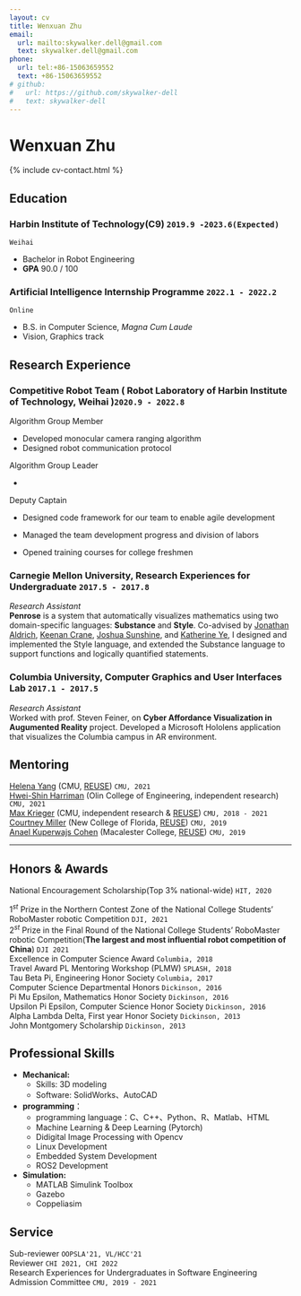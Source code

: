 ```yaml
---
layout: cv
title: Wenxuan Zhu
email:
  url: mailto:skywalker.dell@gmail.com
  text: skywalker.dell@gmail.com
phone:
  url: tel:+86-15063659552
  text: +86-15063659552
# github:
#   url: https://github.com/skywalker-dell
#   text: skywalker-dell
---
```


# Wenxuan Zhu

<!--
include contact information from the front matter
Supported arguments:
    - homepage: url, text
        - phone
        - email
            -->

{% include cv-contact.html %}

## Education

### **Harbin Institute of Technology(C9)** `2019.9 -2023.6(Expected)`

```
Weihai
```

- Bachelor in Robot Engineering
- **GPA**   90.0 / 100

### **Artificial Intelligence Internship Programme** `2022.1 - 2022.2`

```
Online
```

- B.S. in Computer Science, _Magna Cum Laude_
- Vision, Graphics track

## Research Experience

### **Competitive Robot Team** ( Robot Laboratory of Harbin Institute of Technology, Weihai )`2020.9 - 2022.8`

Algorithm Group Member<br>

- Developed monocular camera ranging algorithm
- Designed robot communication protocol

Algorithm Group Leader<br>

- 

Deputy Captain<br>

- Designed code framework for our team to enable agile development

- Managed the team development progress and division of labors
- Opened training courses for college freshmen

### **Carnegie Mellon University, Research Experiences for Undergraduate** `2017.5 - 2017.8`

_Research Assistant_<br>
**Penrose** is a system that automatically visualizes mathematics using two domain-specific languages: **Substance** and **Style**. Co-advised by [Jonathan Aldrich](https://www.cs.cmu.edu/~./aldrich/), [Keenan Crane](https://www.cs.cmu.edu/~kmcrane/), [Joshua Sunshine](http://www.cs.cmu.edu/~jssunshi/), and [Katherine Ye](https://www.cs.cmu.edu/~kqy/), I designed and implemented the Style language, and extended the Substance language to support functions and logically quantified statements.

### **Columbia University, Computer Graphics and User Interfaces Lab** `2017.1 - 2017.5`

_Research Assistant_<br>
Worked with prof. Steven Feiner, on **Cyber Affordance Visualization in Augumented Reality** project. Developed a Microsoft Hololens application that visualizes the Columbia campus in AR environment.

## Mentoring

[Helena Yang](https://heleaf.me/) (CMU, [REUSE](https://www.cmu.edu/scs/isr/reuse/)) `CMU, 2021 ` <br>
[Hwei-Shin Harriman](https://hsharriman.github.io/) (Olin College of Engineering, independent research) `CMU, 2021` <br>
[Max Krieger](https://a9.io/) (CMU, independent research & [REUSE](https://www.cmu.edu/scs/isr/reuse/)) `CMU, 2018 - 2021` <br>
[Courtney Miller](https://courtney-e-miller.github.io/) (New College of Florida, [REUSE](https://www.cmu.edu/scs/isr/reuse/)) `CMU, 2019` <br>
[Anael Kuperwajs Cohen](https://anaelkuperwajs.github.io/) (Macalester College, [REUSE](https://www.cmu.edu/scs/isr/reuse/)) `CMU, 2019` <br>

---

## Honors & Awards

National Encouragement Scholarship(Top 3% national-wide) `HIT, 2020` <br>

$1^{st}$ Prize in the Northern Contest Zone of the National College Students’ RoboMaster robotic Competition `DJI, 2021` <br>
$2^{st}$ Prize in the Final Round of the National College Students’ RoboMaster robotic Competition(**The largest and most influential robot competition of China**) `DJI 2021`<br>
Excellence in Computer Science Award `Columbia, 2018` <br>
Travel Award PL Mentoring Workshop (PLMW) `SPLASH, 2018` <br>
Tau Beta Pi, Engineering Honor Society `Columbia, 2017` <br>
Computer Science Departmental Honors `Dickinson, 2016` <br>
Pi Mu Epsilon, Mathematics Honor Society `Dickinson, 2016` <br>
Upsilon Pi Epsilon, Computer Science Honor Society `Dickinson, 2016` <br>
Alpha Lambda Delta, First year Honor Society `Dickinson, 2013`<br>
John Montgomery Scholarship `Dickinson, 2013` <br>

## Professional Skills


- **Mechanical:**
  - Skills: 3D modeling
  - Software: SolidWorks、AutoCAD
- **programming**：
  - programming language：C、C++、Python、R、Matlab、HTML
  - Machine Learning & Deep Learning (Pytorch)
  - Didigital Image Processing with Opencv
  - Linux Development
  - Embedded System Development
  - ROS2 Development
- **Simulation:**
  - MATLAB Simulink Toolbox
  - Gazebo
  - Coppeliasim


## Service

Sub-reviewer `OOPSLA'21, VL/HCC'21` <br>
Reviewer `CHI 2021, CHI 2022` <br>
Research Experiences for Undergraduates in Software Engineering Admission Committee `CMU, 2019 - 2021` <br>

<!-- ### Footer

Last updated: May 2013 -->
